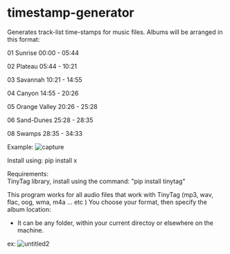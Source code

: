 # timestamp-generator
Generates track-list time-stamps for music files. 
Albums will be arranged in this format:

01 Sunrise       00:00 - 05:44

02 Plateau       05:44 - 10:21

03 Savannah      10:21 - 14:55

04 Canyon        14:55 - 20:26

05 Orange Valley 20:26 - 25:28

06 Sand-Dunes    25:28 - 28:35

08 Swamps        28:35 - 34:33


Example:
![capture](https://user-images.githubusercontent.com/27025504/35469731-b10c27f2-02f0-11e8-984b-c60c841eee81.PNG)

Install using:
    pip install x

Requirements:    
  TinyTag library, install using the command: "pip install tinytag"
  
This program works for all audio files that work with TinyTag (mp3, wav, flac, oog, wma, m4a ... etc )
You choose your format, then specify the album location:
 - It can be any folder, within your current directoy or elsewhere on the machine. 
 
ex: 
![untitled2](https://user-images.githubusercontent.com/27025504/35469786-ab9b7038-02f1-11e8-8e8e-0cb911c0e1cc.png)



